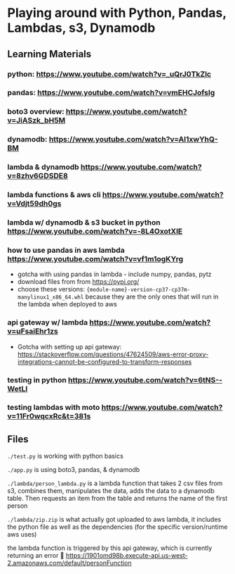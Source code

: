 # Playing around with Python, Pandas, Lambdas, s3, Dynamodb

## Learning Materials 
### python: https://www.youtube.com/watch?v=_uQrJ0TkZlc
### pandas: https://www.youtube.com/watch?v=vmEHCJofslg
### boto3 overview: https://www.youtube.com/watch?v=JiASzk_bH5M
### dynamodb: https://www.youtube.com/watch?v=Al1xwYhQ-BM
### lambda & dynamodb https://www.youtube.com/watch?v=8zhv6GDSDE8
### lambda functions & aws cli https://www.youtube.com/watch?v=Vdjt59dh0gs
### lambda w/ dynamodb & s3 bucket in python https://www.youtube.com/watch?v=-8L4OxotXlE
### how to use pandas in aws lambda https://www.youtube.com/watch?v=vf1m1ogKYrg
- gotcha with using pandas in lambda - include numpy, pandas, pytz 
- download files from from https://pypi.org/
- choose these versions: `{module-name}-version-cp37-cp37m-manylinux1_x86_64.whl` because they are the only ones that will run in the lambda when deployed to aws
### api gateway w/ lambda https://www.youtube.com/watch?v=uFsaiEhr1zs
- Gotcha with setting up api gateway: https://stackoverflow.com/questions/47624509/aws-error-proxy-integrations-cannot-be-configured-to-transform-responses

### testing in python https://www.youtube.com/watch?v=6tNS--WetLI
### testing lambdas with moto https://www.youtube.com/watch?v=11Fr0wqcxRc&t=381s

## Files 
`./test.py` is working with python basics

`./app.py` is using boto3, pandas, & dynamodb

`./lambda/person_lambda.py` is a lambda function that takes 2 csv files from s3, combines them, manipulates the data, adds the data to a dynamodb table. Then requests an item from the table and returns the name of the first person

`./lambda/zip.zip` is what actually got uploaded to aws lambda, it includes the python file as well as the dependencies (for the specific version/runtime aws uses) 

the lambda function is triggered by this api gateway, which is currently returning an error 🙂 https://1901omd98b.execute-api.us-west-2.amazonaws.com/default/personFunction